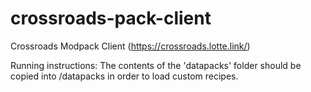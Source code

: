 # crossroads-pack-client

Crossroads Modpack Client (https://crossroads.lotte.link/)

Running instructions: The contents of the 'datapacks' folder should be copied into <world>/datapacks in order to load custom recipes. 